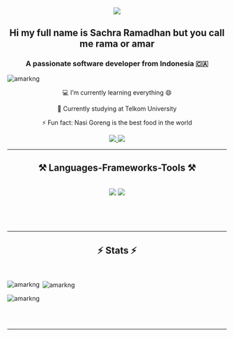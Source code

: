 
<h1 align="center">
    <img src="https://readme-typing-svg.herokuapp.com/?font=Righteous&size=35&center=true&vCenter=true&width=500&height=70&duration=4000&lines=Hi+There!+👋;+I'm+Rama!;" />
</h1>

<h2 align="center"> 
    Hi my full name is Sachra Ramadhan but you call me rama or amar 
</h2>

<h3 align="center">A passionate software developer from Indonesia 🇨🇦</h3>

<p align="left"> <img src="https://komarev.com/ghpvc/?username=amarkng&label=Profile%20views&color=0e75b6&style=flat" alt="amarkng" /> </p>

<div align="center">
    
💻 I’m currently learning everything 😄 

📕 Currently studying at Telkom University

⚡ Fun fact: Nasi Goreng is the best food in the world 
    
</div>

<div align="center"> 
  <a href="mailto:ramadhansachra123@gmail.com">
    <img src="https://img.shields.io/badge/Gmail-333333?style=for-the-badge&logo=gmail&logoColor=red" />
  </a>
  <a href="https://linkedin.com/in/sachra-ramadhan" target="_blank">
    <img src="https://img.shields.io/badge/LinkedIn-0077B5?style=for-the-badge&logo=linkedin&logoColor=white" target="_blank" />
  </a>
</p>
</div>

<hr/>
<h2 align="center">⚒️ Languages-Frameworks-Tools ⚒️</h2>
<br/>
<div align="center">
    <img src="https://skillicons.dev/icons?i=bootstrap,html,css,vscode,github,figma,tailwind,git,laravel" />
    <img src="https://skillicons.dev/icons?i=python,javascript,typescript,firebase,c,java,nextjs,mysql,golang" /><br>
</div>

<br/><br/><br/>
<hr/>

<h2 align="center">⚡ Stats ⚡</h2>
<br>

<p><img align="left" src="https://github-readme-stats.vercel.app/api/top-langs?username=amarkng&show_icons=true&locale=en&layout=compact" alt="amarkng" /></p>

<p>&nbsp;<img align="center" src="https://github-readme-stats.vercel.app/api?username=amarkng&show_icons=true&locale=en" alt="amarkng" /></p>

<p><img align="center" src="https://github-readme-streak-stats.herokuapp.com/?user=amarkng&" alt="amarkng" /></p>

<br/><br/>

<hr/>

<!--
**amarkng/amarkng** is a ✨ _special_ ✨ repository because its `README.md` (this file) appears on your GitHub profile.

Here are some ideas to get you started:

- 🔭 I’m currently working on ...
- 🌱 I’m currently learning ...
- 👯 I’m looking to collaborate on ...
- 🤔 I’m looking for help with ...
- 💬 Ask me about ...
- 📫 How to reach me: ...
- 😄 Pronouns: ...
- ⚡ Fun fact: ...
-->


